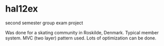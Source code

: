 # hal12ex
second semester group exam project

Was done for a skating community in Roskilde, Denmark. Typical member system. MVC (two layer) pattern used. Lots of optimization
can be done. 
